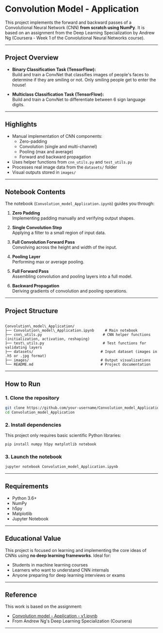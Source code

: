 # Convolution Model - Application

This project implements the forward and backward passes of a Convolutional Neural Network (CNN) **from scratch using NumPy**. It is based on an assignment from the Deep Learning Specialization by Andrew Ng (Coursera - Week 1 of the Convolutional Neural Networks course).

---

## Project Overview

- **Binary Classification Task (TensorFlow):**  
  Build and train a ConvNet that classifies images of people's faces to determine if they are smiling or not. Only smiling people get to enter the house!

- **Multiclass Classification Task (TensorFlow):**  
  Build and train a ConvNet to differentiate between 6 sign language digits.

---

## Highlights

- Manual implementation of CNN components:
  - Zero-padding
  - Convolution (single and multi-channel)
  - Pooling (max and average)
  - Forward and backward propagation
- Uses helper functions from `cnn_utils.py` and `test_utils.py`
- Processes real image data from the `datasets/` folder
- Visual outputs stored in `images/`

---

## Notebook Contents

The notebook (`Convolution_model_Application.ipynb`) guides you through:

1. **Zero Padding**  
   Implementing padding manually and verifying output shapes.

2. **Single Convolution Step**  
   Applying a filter to a small region of input data.

3. **Full Convolution Forward Pass**  
   Convolving across the height and width of the input.

4. **Pooling Layer**  
   Performing max or average pooling.

5. **Full Forward Pass**  
   Assembling convolution and pooling layers into a full model.

6. **Backward Propagation**  
   Deriving gradients of convolution and pooling operations.

---

## Project Structure

```

Convolution\_model\_Application/
├── Convolution\_model\_Application.ipynb     # Main notebook
├── cnn\_utils.py                            # CNN helper functions (initialization, activation, reshaping)
├── test\_utils.py                           # Test functions for validating layers
├── datasets/                               # Input dataset (images in .h5 or .jpg format)
├── images/                                 # Output visualizations
└── README.md                               # Project documentation

````

---

## How to Run

### 1. Clone the repository

```bash
git clone https://github.com/your-username/Convolution_model_Application.git
cd Convolution_model_Application
````

### 2. Install dependencies

This project only requires basic scientific Python libraries:

```bash
pip install numpy h5py matplotlib notebook
```

### 3. Launch the notebook

```bash
jupyter notebook Convolution_model_Application.ipynb
```

---

## Requirements

* Python 3.6+
* NumPy
* h5py
* Matplotlib
* Jupyter Notebook

---

## Educational Value

This project is focused on learning and implementing the core ideas of CNNs using **no deep learning frameworks**. Ideal for:

* Students in machine learning courses
* Learners who want to understand CNN internals
* Anyone preparing for deep learning interviews or exams

---

## Reference

This work is based on the assignment:

* [Convolution model - Application - v1.ipynb](https://www.coursera.org/learn/convolutional-neural-networks/programming/7Bfm2/convolution-model-application)
* From Andrew Ng's Deep Learning Specialization (Coursera)

---


